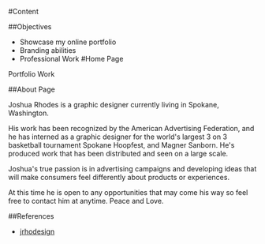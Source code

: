 #Content


##Objectives

* Showcase my online portfolio
* Branding abilities
* Professional Work
#Home Page


Portfolio Work

##About Page
<p>
	Joshua Rhodes is a graphic designer currently living in Spokane, Washington. 

His work has been recognized by the American Advertising Federation, and he has interned as a graphic designer for the world's largest 3 on 3 basketball tournament Spokane Hoopfest, and Magner Sanborn. He's produced work that has been distributed and seen on a large scale. 

Joshua's true passion is in advertising campaigns and developing ideas that will make consumers feel differently about products or experiences. 

At this time he is open to any opportunities that may come his way so feel free to contact him at anytime. Peace and Love. 
</p>


##References
* [jrhodesign](http://jrhodesign.com)
